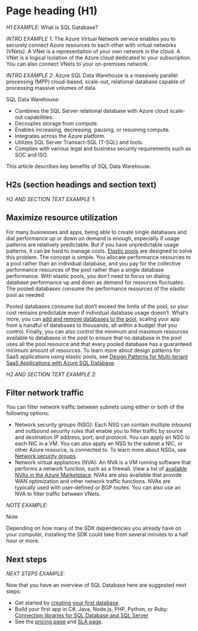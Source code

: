 <!---
Purpose of an Overview article: 
1. To give a TECHNICAL overview of a service/product: What is it? Why should I use it? It's a "learn" topic that describes key benefits and our competitive advantage. It's not a "do" topic.
2. To help audiences who are new to service but who may be familiar with related concepts. 
3. To compare the service to another service/product that has some similar functionality, ex. SQL Database / SQL Data Warehouse, if appropriate. This info can be in a short list or table. 
-->

# Page heading (H1) 
<!---
Unique, complements the page title, and 100 characters or fewer including spaces.
-->

*H1 EXAMPLE*:
What is SQL Database? 

<!---
Intro paragraph: 
1. 2-4 sentences (with a few bullet points if helpful).
2. What service is, why you use it.
3. Include a simple conceptual image if it will help customers understand the service and features. 
-->

*INTRO EXAMPLE 1*:
The Azure Virtual Network service enables you to securely connect Azure resources to each other with virtual networks (VNets). A VNet is a representation of your own network in the cloud. A VNet is a logical isolation of the Azure cloud dedicated to your subscription. You can also connect VNets to your on-premises network. 

*INTRO EXAMPLE 2*:
Azure SQL Data Warehouse is a massively parallel processing (MPP) cloud-based, scale-out, relational database capable of processing massive volumes of data.

SQL Data Warehouse:

- Combines the SQL Server relational database with Azure cloud scale-out capabilities.
- Decouples storage from compute.
- Enables increasing, decreasing, pausing, or resuming compute.
- Integrates across the Azure platform.
- Utilizes SQL Server Transact-SQL (T-SQL) and tools.
- Complies with various legal and business security requirements such as SOC and ISO.

This article describes key benefits of SQL Data Warehouse.

## H2s (section headings and section text)
<!---
The H2s state the benefits.
1. Use  4-8 H2s. They are repeated in the right pane, which should not look cluttered.
2. Start with a verb. Two reasons: 1) verbs help users understand how to use the service, 2) the consistency improves scannability.
3. The section text relates benefits to supporting features with inline links to more detail. Use not just MS terms but also industry terms to improve SEO.
-->

*H2 AND SECTION TEXT EXAMPLE 1*:

## Maximize resource utilization

For many businesses and apps, being able to create single databases and dial performance up or down on demand is enough, especially if usage patterns are relatively predictable. But if you have unpredictable usage patterns, it can be hard to manage costs. [Elastic pools](https://docs.microsoft.com/azure/sql-database/sql-database-elastic-pool) are designed to solve this problem. The concept is simple. You allocate performance resources to a pool rather than an individual database, and you pay for the collective performance resources of the pool rather than a single database performance. With elastic pools, you don’t need to focus on dialing database performance up and down as demand for resources fluctuates. The pooled databases consume the performance resources of the elastic pool as needed. 

Pooled databases consume but don’t exceed the limits of the pool, so your cost remains predictable even if individual database usage doesn’t. What’s more, you can [add and remove databases to the pool](https://docs.microsoft.com/azure/sql-database/sql-database-elastic-pool-manage-portal), scaling your app from a handful of databases to thousands, all within a budget that you control. Finally, you can also control the minimum and maximum resources available to databases in the pool to ensure that no database in the pool uses all the pool resource and that every pooled database has a guaranteed minimum amount of resources. To learn more about design patterns for SaaS applications using elastic pools, see [Design Patterns for Multi-tenant SaaS Applications with Azure SQL Database](https://docs.microsoft.com/azure/sql-database/sql-database-design-patterns-multi-tenancy-saas-applications).

*H2 AND SECTION TEXT EXAMPLE 2*:

## Filter network traffic

You can filter network traffic between subnets using either or both of the following options:

- Network security groups (NSG): Each NSG can contain multiple inbound and outbound security rules that enable you to filter traffic by source and destination IP address, port, and protocol. You can apply an NSG to each NIC in a VM. You can also apply an NSG to the subnet a NIC, or other Azure resource, is connected to. To learn more about NSGs, see [Network security groups](https://docs.microsoft.com/azure/virtual-network/virtual-networks-nsg).
- Network virtual appliances (NVA): An NVA is a VM running software that performs a network function, such as a firewall. View a list of [available NVAs in the Azure Marketplace](https://azuremarketplace.microsoft.com/marketplace/apps/category/networking?page=1&subcategories=appliances). NVAs are also available that provide WAN optimization and other network traffic functions. NVAs are typically used with user-defined or BGP routes. You can also use an NVA to filter traffic between VNets.

<!---
Other guidelines: 
Tip, note, important, warning: Use these extensions SPARINGLY to highlight info that broadens a user's knowledge. *Tip* is an easier way to do something, *Note* is "by the way" info, *Important* is info critical to completing a task, *Warning* is serious potential problem such as data loss.
-->

*NOTE EXAMPLE:*

> [!NOTE]
> Depending on how many of the SDK dependencies you already have on your computer, installing the SDK could take from several minutes to a half hour or more.

## Next steps

<!---
Link to 3-4 logical next steps: Ex. Quickstart, pricing info and SLA, tutorial. Don't repeat links you've already provided. 
-->
*NEXT STEPS EXAMPLE:*

Now that you have an overview of SQL Database here are suggested next steps: 

- Get started by [creating your first database](https://docs.microsoft.com/azure/sql-database/sql-database-get-started-portal).
- Build your first app in C#, Java, Node.js, PHP, Python, or Ruby: [Connection libraries for SQL Database and SQL Server](https://docs.microsoft.com/azure/sql-database/sql-database-libraries)
- See the [pricing page](https://azure.microsoft.com/en-us/pricing/details/sql-database/) and [SLA page](https://azure.microsoft.com/support/legal/sla/).